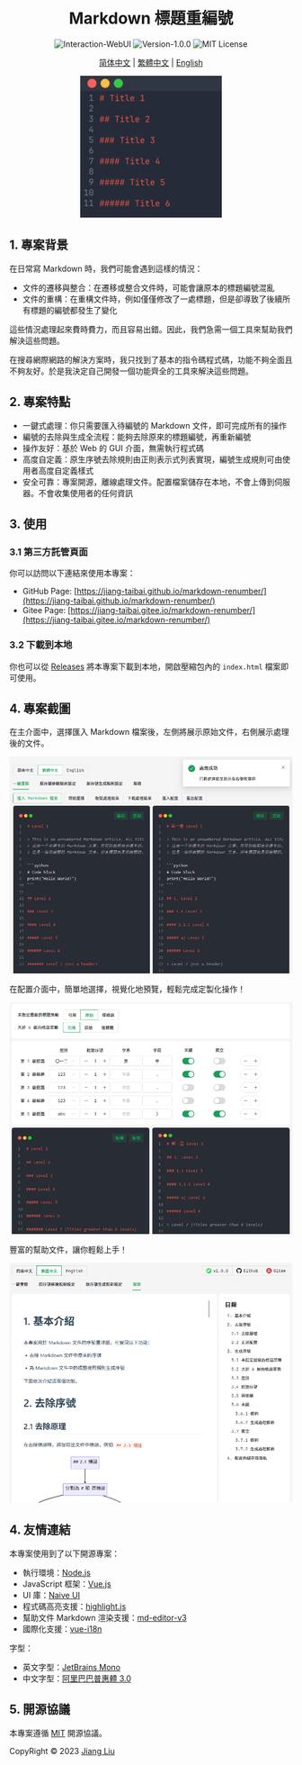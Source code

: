 # <div align="center">Markdown 標題重編號</div>

<div align="center">
  <img src="https://img.shields.io/badge/Interaction-WebUI-%2396C40F" alt="Interaction-WebUI"/>
  <img src="https://img.shields.io/badge/Version-1.0.0-%231081C1" alt="Version-1.0.0"/>
  <img src="https://img.shields.io/badge/MIT_License-%2396C40F" alt="MIT License"/>
</div>

<div align="center">

[简体中文](/README.md) |
[繁體中文](/README-zh_TW.md) |
[English](/README-en_US.md)

</div>

<p align="center">
    <img src="assets/img/cover.gif" width="50%" alt="Cover">
</p>

## 1. 專案背景

在日常寫 Markdown 時，我們可能會遇到這樣的情況：

- 文件的遷移與整合：在遷移或整合文件時，可能會讓原本的標題編號混亂
- 文件的重構：在重構文件時，例如僅僅修改了一處標題，但是卻導致了後續所有標題的編號都發生了變化

這些情況處理起來費時費力，而且容易出錯。因此，我們急需一個工具來幫助我們解決這些問題。

在搜尋網際網路的解決方案時，我只找到了基本的指令碼程式碼，功能不夠全面且不夠友好。於是我決定自己開發一個功能齊全的工具來解決這些問題。

## 2. 專案特點

- 一鍵式處理：你只需要匯入待編號的 Markdown 文件，即可完成所有的操作
- 編號的去除與生成全流程：能夠去除原來的標題編號，再重新編號
- 操作友好：基於 Web 的 GUI 介面，無需執行程式碼
- 高度自定義：原生序號去除規則由正則表示式列表實現，編號生成規則可由使用者高度自定義樣式
- 安全可靠：專案開源，離線處理文件。配置檔案儲存在本地，不會上傳到伺服器。不會收集使用者的任何資訊

## 3. 使用

### 3.1 第三方託管頁面

你可以訪問以下連結來使用本專案：

- GitHub Page: [https://jiang-taibai.github.io/markdown-renumber/](https://jiang-taibai.github.io/markdown-renumber/)
- Gitee Page: [https://jiang-taibai.gitee.io/markdown-renumber/](https://jiang-taibai.gitee.io/markdown-renumber/)

### 3.2 下載到本地

你也可以從 [Releases](https://github.com/jiang-taibai/markdown-renumber/releases/latest) 將本專案下載到本地，開啟壓縮包內的 `index.html` 檔案即可使用。

## 4. 專案截圖

在主介面中，選擇匯入 Markdown 檔案後，左側將展示原始文件，右側展示處理後的文件。

![主介面](assets/img/preview-zh_TW.png "主介面")

在配置介面中，簡單地選擇，視覺化地預覽，輕鬆完成定製化操作！

![配置介面](assets/img/preview-renumber-setting-zh_TW.png "配置介面")

豐富的幫助文件，讓你輕鬆上手！

![幫助文件](assets/img/preview-help-document-zh_TW.png "幫助文件")

## 4. 友情連結

本專案使用到了以下開源專案：

- 執行環境：[Node.js](https://github.com/nodejs/node)
- JavaScript 框架：[Vue.js](https://github.com/vuejs/vue)
- UI 庫：[Naive UI](https://github.com/tusen-ai/naive-ui)
- 程式碼高亮支援：[highlight.js](https://github.com/highlightjs/highlight.js)
- 幫助文件 Markdown 渲染支援：[md-editor-v3](https://github.com/imzbf/md-editor-v3)
- 國際化支援：[vue-i18n](https://github.com/kazupon/vue-i18n)

字型：

- 英文字型：[JetBrains Mono](https://www.jetbrains.com/lp/mono/)
- 中文字型：[阿里巴巴普惠體 3.0](https://fonts.alibabagroup.com/#/home)

## 5. 開源協議

本專案遵循 [MIT](https://opensource.org/licenses/MIT) 開源協議。

CopyRight © 2023 [Jiang Liu](https://coderjiang.com)